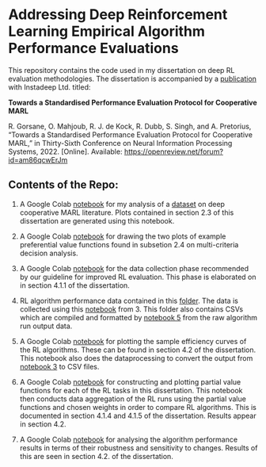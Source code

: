 # Addressing Deep Reinforcement Learning Empirical Algorithm Performance Evaluations

This repository contains the code used in my dissertation on deep RL evaluation methodologies. The dissertation is accompanied by a [publication](https://sites.google.com/view/marl-standard-protocol/) with Instadeep Ltd. titled:

**Towards a Standardised Performance Evaluation Protocol for Cooperative MARL**

R. Gorsane, O. Mahjoub, R. J. de Kock, R. Dubb, S. Singh, and A. Pretorius, “Towards a Standardised Performance Evaluation Protocol for Cooperative MARL,” in Thirty-Sixth Conference on Neural Information Processing Systems, 2022. [Online]. Available: https://openreview.net/forum?id=am86qcwErJm

## Contents of the Repo:

1. A Google Colab [notebook](EDA_RL_Evaluation_Literature.ipynb) for my analysis of a [dataset](https://drive.google.com/file/d/1XZXIEQU1zgq8nhROVukWnriCBRdUMtdO/view?usp=sharing) on deep cooperative MARL literature. Plots contained in section 2.3 of this dissertation are generated using this notebook.

2. A Google Colab [notebook](MCDA_textbook_plots.ipynb) for drawing the two plots of example preferential value functions found in subsetion 2.4 on multi-criteria decision analysis.

3. A Google Colab [notebook](Guideline_Data_Collection.ipynb) for the data collection phase recommended by our guideline for improved RL evaluation. This phase is elaborated on in section 4.1.1 of the dissertation.

4. RL algorithm performance data contained in this [folder](https://github.com/marlEvalDissertation/marlEvalDiss/tree/main/RL_data). The data is collected using this [notebook](Guideline_Data_Collection.ipynb) from 3. This folder also contains CSVs which are compiled and formatted by [notebook 5](Sample_Efficiency_Plots.ipynb) from the raw algorithm run output data.

5. A Google Colab [notebook](Sample_Efficiency_Plots.ipynb) for plotting the sample efficiency curves of the RL algorithms. These can be found in section 4.2 of the dissertation. This notebook also does the dataprocessing to convert the output from [notebook 3](Guideline_Data_Collection.ipynb) to CSV files.

6. A Google Colab [notebook](Guideline_Data_Aggregation.ipynb) for constructing and plotting partial value functions for each of the RL tasks in this dissertation. This notebook then conducts data aggregation of the RL runs using the partial value functions and chosen weights in order to compare RL algorithms. This is documented in section 4.1.4 and 4.1.5 of the dissertation. Results appear in section 4.2.

7. A Google Colab [notebook](Results_Analysis.ipynb) for analysing the algorithm performance results in terms of their robustness and sensitivity to changes. Results of this are seen in section 4.2. of the dissertation.
